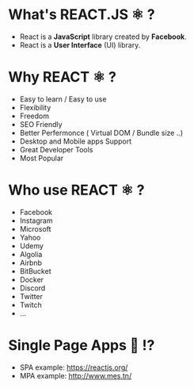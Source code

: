 # What's REACT.JS ⚛️ ?
 
- React is a __JavaScript__ library created by __Facebook__.
- React is a __User Interface__ (UI) library.


# Why REACT ⚛️ ?

- Easy to learn / Easy to use
- Flexibility
- Freedom
- SEO Friendly 
- Better Perfermonce ( Virtual DOM / Bundle size ..)
- Desktop and Mobile apps Support 
- Great Developer Tools
- Most Popular


# Who use REACT ⚛️ ? 

- Facebook 
- Instagram 
- Microsoft 
- Yahoo 
- Udemy 
- Algolia
- Airbnb
- BitBucket
- Docker
- Discord
- Twitter 
- Twitch 
- ...

# Single Page Apps 🤔 !?
 - SPA example: https://reactjs.org/
 - MPA example: http://www.mes.tn/
